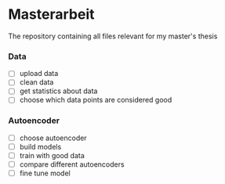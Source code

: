 # Masterarbeit
The repository containing all files relevant for my master's thesis  

### Data
- [ ] upload data  
- [ ] clean data  
- [ ] get statistics about data  
- [ ] choose which data points are considered good    

### Autoencoder
- [ ] choose autoencoder  
- [ ] build models  
- [ ] train with good data
- [ ] compare different autoencoders
- [ ] fine tune model 
